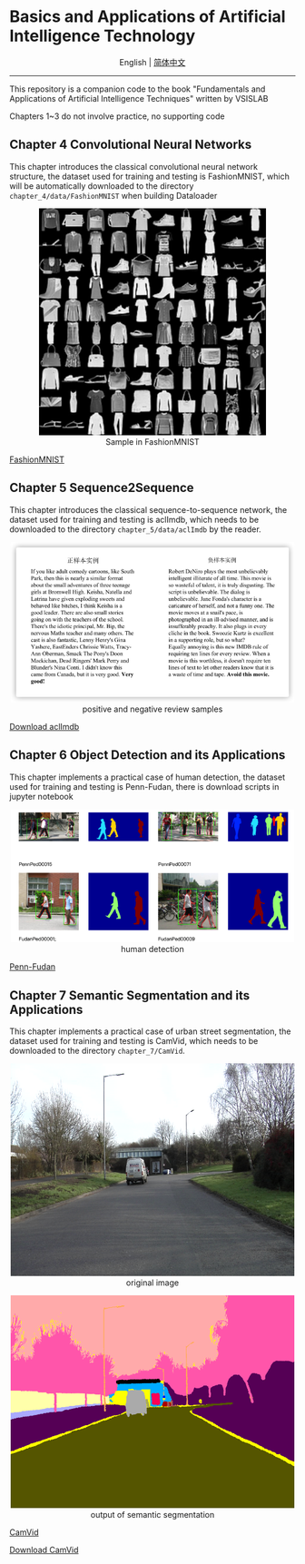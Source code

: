# Basics and Applications of Artificial Intelligence Technology

<div align="center">

English | [简体中文](./README.md)

</div>

---

This repository is a companion code to the book "Fundamentals and Applications of Artificial Intelligence Techniques" written by VSISLAB

Chapters 1~3 do not involve practice, no supporting code

## Chapter 4 Convolutional Neural Networks

This chapter introduces the classical convolutional neural network structure, the dataset used for training and testing is FashionMNIST, which will be automatically downloaded to the directory `chapter_4/data/FashionMNIST` when building Dataloader


<div align="center">
  <p>
    <img src="doc/imgs/Fashion-MNIST-dataset.png" width="400">
    <br/>
    Sample in FashionMNIST
  </p>
</div>


[FashionMNIST](https://github.com/zalandoresearch/fashion-mnist)


## Chapter 5 Sequence2Sequence

This chapter introduces the classical sequence-to-sequence network, the dataset used for training and testing is aclImdb, which needs to be downloaded to the directory `chapter_5/data/aclImdb` by the reader.


<div align="center">
    <p>
      <img src="doc/imgs/aclImdb.png" style="text-align:center" width="500">
      <br/>
      positive and negative review samples
    </p>
</div>


[Download aclImdb](http://ai.stanford.edu/~amaas/data/sentiment/aclImdb_v1.tar.gz)

## Chapter 6 Object Detection and its Applications

This chapter implements a practical case of human detection, the dataset used for training and testing is Penn-Fudan, there is download scripts in jupyter notebook

<div align="center">
    <p>
      <img src="doc/imgs/Penn-Fudan.png" style="text-align:center" width="500">
      <br/>
      human detection
    </p>
</div>

[Penn-Fudan](https://www.cis.upenn.edu/~jshi/ped_html/)

## Chapter 7 Semantic Segmentation and its Applications

This chapter implements a practical case of urban street segmentation, the dataset used for training and testing is CamVid, which needs to be downloaded to the directory `chapter_7/CamVid`.

<div align="center">
  <p>
    <img src="doc/imgs/CamVid_0006R0_f01260.png" style="text-align:center" width="500">
    <br/>
    original image
  </p>
</div>


<div align="center">
  <p>
    <img src="doc/imgs/CamVid_0006R0_f01260_P.png" style="text-align:center" width="500">
    <br/>
    output of semantic segmentation
  </p>
</div>

[CamVid](http://mi.eng.cam.ac.uk/research/projects/VideoRec/CamVid/)

[Download CamVid](https://s3.amazonaws.com/fast-ai-imagelocal/camvid.tgz)